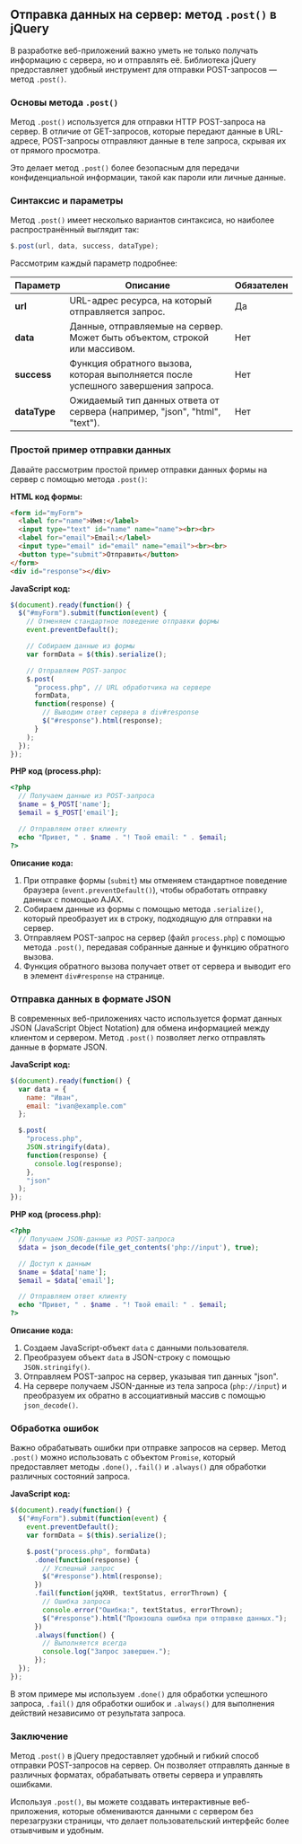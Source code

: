 ## Отправка данных на сервер: метод `.post()` в jQuery

В разработке веб-приложений важно уметь не только получать информацию с сервера, но и отправлять её. Библиотека jQuery предоставляет удобный инструмент для отправки POST-запросов — метод `.post()`.

### Основы метода `.post()`

Метод `.post()` используется для отправки HTTP POST-запроса на сервер. В отличие от GET-запросов, которые передают данные в URL-адресе, POST-запросы отправляют данные в теле запроса, скрывая их от прямого просмотра. 

Это делает метод `.post()` более безопасным для передачи конфиденциальной информации, такой как пароли или личные данные.

### Синтаксис и параметры

Метод `.post()` имеет несколько вариантов синтаксиса, но наиболее распространённый выглядит так:

```javascript
$.post(url, data, success, dataType);
```

Рассмотрим каждый параметр подробнее:

| Параметр | Описание | Обязателен |
|---|---|---|
| **url** | URL-адрес ресурса, на который отправляется запрос. | Да |
| **data** | Данные, отправляемые на сервер. Может быть объектом, строкой или массивом. | Нет |
| **success** | Функция обратного вызова, которая выполняется после успешного завершения запроса. | Нет |
| **dataType** | Ожидаемый тип данных ответа от сервера (например, "json", "html", "text"). | Нет |

### Простой пример отправки данных

Давайте рассмотрим простой пример отправки данных формы на сервер с помощью метода `.post()`:

**HTML код формы:**

```html
<form id="myForm">
  <label for="name">Имя:</label>
  <input type="text" id="name" name="name"><br><br>
  <label for="email">Email:</label>
  <input type="email" id="email" name="email"><br><br>
  <button type="submit">Отправить</button>
</form>
<div id="response"></div>
```

**JavaScript код:**

```javascript
$(document).ready(function() {
  $("#myForm").submit(function(event) {
    // Отменяем стандартное поведение отправки формы
    event.preventDefault();

    // Собираем данные из формы
    var formData = $(this).serialize();

    // Отправляем POST-запрос
    $.post(
      "process.php", // URL обработчика на сервере
      formData,
      function(response) {
        // Выводим ответ сервера в div#response
        $("#response").html(response);
      }
    );
  });
});
```

**PHP код (process.php):**

```php
<?php
  // Получаем данные из POST-запроса
  $name = $_POST['name'];
  $email = $_POST['email'];

  // Отправляем ответ клиенту
  echo "Привет, " . $name . "! Твой email: " . $email;
?>
```

**Описание кода:**

1. При отправке формы (`submit`) мы отменяем стандартное поведение браузера (`event.preventDefault()`), чтобы обработать отправку данных с помощью AJAX.
2. Собираем данные из формы с помощью метода `.serialize()`, который преобразует их в строку, подходящую для отправки на сервер.
3. Отправляем POST-запрос на сервер (файл `process.php`) с помощью метода `.post()`, передавая собранные данные и функцию обратного вызова.
4. Функция обратного вызова получает ответ от сервера и выводит его в элемент `div#response` на странице.

### Отправка данных в формате JSON

В современных веб-приложениях часто используется формат данных JSON (JavaScript Object Notation) для обмена информацией между клиентом и сервером. Метод `.post()` позволяет легко отправлять данные в формате JSON.

**JavaScript код:**

```javascript
$(document).ready(function() {
  var data = {
    name: "Иван",
    email: "ivan@example.com"
  };

  $.post(
    "process.php",
    JSON.stringify(data),
    function(response) {
      console.log(response);
    },
    "json"
  );
});
```

**PHP код (process.php):**

```php
<?php
  // Получаем JSON-данные из POST-запроса
  $data = json_decode(file_get_contents('php://input'), true);

  // Доступ к данным
  $name = $data['name'];
  $email = $data['email'];

  // Отправляем ответ клиенту
  echo "Привет, " . $name . "! Твой email: " . $email;
?>
```

**Описание кода:**

1. Создаем JavaScript-объект `data` с данными пользователя.
2. Преобразуем объект `data` в JSON-строку с помощью `JSON.stringify()`.
3. Отправляем POST-запрос на сервер, указывая тип данных "json".
4. На сервере получаем JSON-данные из тела запроса (`php://input`) и преобразуем их обратно в ассоциативный массив с помощью `json_decode()`.

### Обработка ошибок

Важно обрабатывать ошибки при отправке запросов на сервер. Метод `.post()` можно использовать с объектом `Promise`, который предоставляет методы `.done()`, `.fail()` и `.always()` для обработки различных состояний запроса.

**JavaScript код:**

```javascript
$(document).ready(function() {
  $("#myForm").submit(function(event) {
    event.preventDefault();
    var formData = $(this).serialize();

    $.post("process.php", formData)
      .done(function(response) {
        // Успешный запрос
        $("#response").html(response);
      })
      .fail(function(jqXHR, textStatus, errorThrown) {
        // Ошибка запроса
        console.error("Ошибка:", textStatus, errorThrown);
        $("#response").html("Произошла ошибка при отправке данных.");
      })
      .always(function() {
        // Выполняется всегда
        console.log("Запрос завершен.");
      });
  });
});
```

В этом примере мы используем `.done()` для обработки успешного запроса, `.fail()` для обработки ошибок и `.always()` для выполнения действий независимо от результата запроса.

### Заключение

Метод `.post()` в jQuery предоставляет удобный и гибкий способ отправки POST-запросов на сервер. Он позволяет отправлять данные в различных форматах, обрабатывать ответы сервера и управлять ошибками. 

Используя `.post()`, вы можете создавать интерактивные веб-приложения, которые обмениваются данными с сервером без перезагрузки страницы, что делает пользовательский интерфейс более отзывчивым и удобным.
